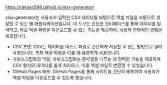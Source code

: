 https://rakaso598.github.io/xlsx-generator/

xlsx-generator는 사용자가 입력한 CSV 데이터를 바탕으로 엑셀 파일을 자동으로 생성할 수 있는 웹 애플리케이션입니다. 이 도구는 간단한 인터페이스를 통해 데이터를 입력하고, 바로 엑셀 파일을 다운로드할 수 있는 기능을 제공하며, 사용자 친화적인 경험을 제공합니다.   
- CSV 포맷: CSV는 데이터를 텍스트 파일로 간단하게 저장할 수 있는 방법으로 널리 사용됩니다. 특히 엑셀 파일을 다룰 때 유용하게 사용됩니다.  
- 자바스크립트의 역할: 자바스크립트는 문자열을 다루는 데 강력한 기능을 제공하여 CSV 형식의 데이터를 쉽게 처리하고, 이를 엑셀 파일로 변환할 수 있었습니다.  
- GitHub Pages 배포: GitHub Pages를 통해 사이트를 간단히 배포하여 사용자가 엑셀 파일을 다운로드할 수 있도록 했습니다.  
